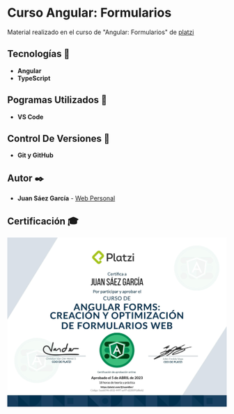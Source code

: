 # Curso Angular: Formularios

Material realizado en el curso de "Angular: Formularios" de [platzi](https://platzi.com/p/JuamBer/curso/2027-angular-forms/diploma/detalle/)

## Tecnologías 🚀

* **Angular** 
* **TypeScript** 

## Pogramas Utilizados 📌

* **VS Code**

## Control De Versiones 📌

* **Git y GitHub**

## Autor ✒️

* **Juan Sáez García** -  [Web Personal](https://juamber.com)

## Certificación 🎓

![Certificación](https://github.com/JuamBer/Platzi-CursoAngularForms/blob/master/img-licencia/diploma-angular-forms.jpg)
